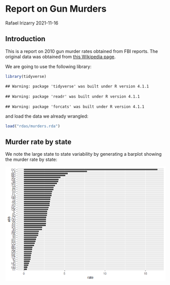 Report on Gun Murders
================
Rafael Irizarry
2021-11-16

## Introduction

This is a report on 2010 gun murder rates obtained from FBI reports. The
original data was obtained from [this Wikipedia
page](https://en.wikipedia.org/wiki/Murder_in_the_United_States_by_state).

We are going to use the following library:

``` r
library(tidyverse)
```

    ## Warning: package 'tidyverse' was built under R version 4.1.1

    ## Warning: package 'readr' was built under R version 4.1.1

    ## Warning: package 'forcats' was built under R version 4.1.1

and load the data we already wrangled:

``` r
load("rdas/murders.rda")
```

## Murder rate by state

We note the large state to state variability by generating a barplot
showing the murder rate by state:

![](markdown_files/figure-gfm/murder-rate-by-state-1.png)<!-- -->
